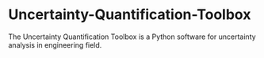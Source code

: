 # Uncertainty-Quantification-Toolbox
The Uncertainty Quantification Toolbox is a Python software for uncertainty analysis in engineering field.  
